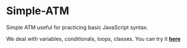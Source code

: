 # Simple-ATM
Simple ATM useful for practicing basic JavaScript syntax.

We deal with variables, conditionals, loops, classes.
You can try it [**here**](https://mrkuchu.github.io/Simple-ATM/)
